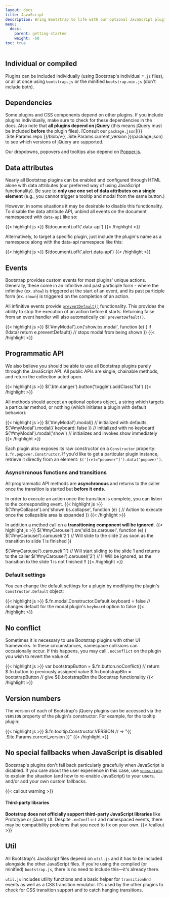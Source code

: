 ```yaml
---
layout: docs
title: JavaScript
description: Bring Bootstrap to life with our optional JavaScript plugins built on jQuery. Learn about each plugin, our data and programmatic API options, and more.
menu:
  docs:
    parent: getting-started
    weight: -60
toc: true
---
```


## Individual or compiled

Plugins can be included individually (using Bootstrap's individual `*.js` files), or all at once using `bootstrap.js` or the minified `bootstrap.min.js` (don't include both).

## Dependencies

Some plugins and CSS components depend on other plugins. If you include plugins individually, make sure to check for these dependencies in the docs. Also note that **all plugins depend on jQuery** (this means jQuery must be included **before** the plugin files). [Consult our `package.json`]({{ .Site.Params.repo }}/blob/v{{ .Site.Params.current_version }}/package.json) to see which versions of jQuery are supported.

Our dropdowns, popovers and tooltips also depend on [Popper.js](https://popper.js.org/).

## Data attributes

Nearly all Bootstrap plugins can be enabled and configured through HTML alone with data attributes (our preferred way of using JavaScript functionality). Be sure to **only use one set of data attributes on a single element** (e.g., you cannot trigger a tooltip and modal from the same button.)

However, in some situations it may be desirable to disable this functionality. To disable the data attribute API, unbind all events on the document namespaced with `data-api` like so:

{{< highlight js >}}
$(document).off('.data-api')
{{< /highlight >}}

Alternatively, to target a specific plugin, just include the plugin's name as a namespace along with the data-api namespace like this:

{{< highlight js >}}
$(document).off('.alert.data-api')
{{< /highlight >}}

## Events

Bootstrap provides custom events for most plugins' unique actions. Generally, these come in an infinitive and past participle form - where the infinitive (ex. `show`) is triggered at the start of an event, and its past participle form (ex. `shown`) is triggered on the completion of an action.

All infinitive events provide [`preventDefault()`](https://developer.mozilla.org/en-US/docs/Web/API/Event/preventDefault) functionality. This provides the ability to stop the execution of an action before it starts. Returning false from an event handler will also automatically call `preventDefault()`.

{{< highlight js >}}
$('#myModal').on('show.bs.modal', function (e) {
  if (!data) return e.preventDefault() // stops modal from being shown
})
{{< /highlight >}}

## Programmatic API

We also believe you should be able to use all Bootstrap plugins purely through the JavaScript API. All public APIs are single, chainable methods, and return the collection acted upon.

{{< highlight js >}}
$('.btn.danger').button('toggle').addClass('fat')
{{< /highlight >}}

All methods should accept an optional options object, a string which targets a particular method, or nothing (which initiates a plugin with default behavior):

{{< highlight js >}}
$('#myModal').modal()                      // initialized with defaults
$('#myModal').modal({ keyboard: false })   // initialized with no keyboard
$('#myModal').modal('show')                // initializes and invokes show immediately
{{< /highlight >}}

Each plugin also exposes its raw constructor on a `Constructor` property: `$.fn.popover.Constructor`. If you'd like to get a particular plugin instance, retrieve it directly from an element: `$('[rel="popover"]').data('popover')`.

### Asynchronous functions and transitions

All programmatic API methods are **asynchronous** and returns to the caller once the transition is started but **before it ends**.

In order to execute an action once the transition is complete, you can listen to the corresponding event.
{{< highlight js >}}
$('#myCollapse').on('shown.bs.collapse', function (e) {
  // Action to execute once the collapsible area is expanded
})
{{< /highlight >}}

In addition a method call on a **transitioning component will be ignored**.
{{< highlight js >}}
$('#myCarousel').on('slid.bs.carousel', function (e) {
  $('#myCarousel').carousel('2') // Will slide to the slide 2 as soon as the transition to slide 1 is finished
})

$('#myCarousel').carousel('1') // Will start sliding to the slide 1 and returns to the caller
$('#myCarousel').carousel('2') // !! Will be ignored, as the transition to the slide 1 is not finished !!
{{< /highlight >}}

### Default settings

You can change the default settings for a plugin by modifying the plugin's `Constructor.Default` object:

{{< highlight js >}}
$.fn.modal.Constructor.Default.keyboard = false // changes default for the modal plugin's `keyboard` option to false
{{< /highlight >}}

## No conflict

Sometimes it is necessary to use Bootstrap plugins with other UI frameworks. In these circumstances, namespace collisions can occasionally occur. If this happens, you may call `.noConflict` on the plugin you wish to revert the value of.

{{< highlight js >}}
var bootstrapButton = $.fn.button.noConflict() // return $.fn.button to previously assigned value
$.fn.bootstrapBtn = bootstrapButton            // give $().bootstrapBtn the Bootstrap functionality
{{< /highlight >}}

## Version numbers

The version of each of Bootstrap's jQuery plugins can be accessed via the `VERSION` property of the plugin's constructor. For example, for the tooltip plugin:

{{< highlight js >}}
$.fn.tooltip.Constructor.VERSION // => "{{ .Site.Params.current_version }}"
{{< /highlight >}}

## No special fallbacks when JavaScript is disabled

Bootstrap's plugins don't fall back particularly gracefully when JavaScript is disabled. If you care about the user experience in this case, use [`<noscript>`](https://developer.mozilla.org/en-US/docs/Web/HTML/Element/noscript) to explain the situation (and how to re-enable JavaScript) to your users, and/or add your own custom fallbacks.

{{< callout warning >}}
#### Third-party libraries

**Bootstrap does not officially support third-party JavaScript libraries** like Prototype or jQuery UI. Despite `.noConflict` and namespaced events, there may be compatibility problems that you need to fix on your own.
{{< /callout >}}

## Util

All Bootstrap's JavaScript files depend on `util.js` and it has to be included alongside the other JavaScript files. If you're using the compiled (or minified) `bootstrap.js`, there is no need to include this—it's already there.

`util.js` includes utility functions and a basic helper for `transitionEnd` events as well as a CSS transition emulator. It's used by the other plugins to check for CSS transition support and to catch hanging transitions.
